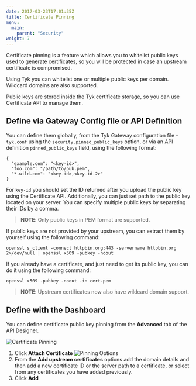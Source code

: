 ```yaml
---
date: 2017-03-23T17:01:35Z
title: Certificate Pinning
menu:
  main:
    parent: "Security"
weight: 7 
---
```


Certificate pinning is a feature which allows you to whitelist public keys used to generate certificates, so you will be protected in case an upstream certificate is compromised.

Using Tyk you can whitelist one or multiple public keys per domain. Wildcard domains are also supported.

Public keys are stored inside the Tyk certificate storage, so you can use Certificate API to manage them.

## Define via Gateway Config file or API Definition

You can define them globally, from the Tyk Gateway configuration file - `tyk.conf` using the `security.pinned_public_keys` option, or via an API definition `pinned_public_keys` field, using the following format:
```
{
  "example.com": "<key-id>",
  "foo.com": "/path/to/pub.pem",
  "*.wild.com": "<key-id>,<key-id-2>"
}
```

For `key-id` you should set the ID returned after you upload the public key using the Certificate API. Additionally, you can just set path to the public key located on your server. You can specify multiple public keys by separating their IDs by a comma.

> **NOTE**: Only public keys in PEM format are supported.

If public keys are not provided by your upstream, you can extract them
by yourself using the following command:
```{.copyWrapper}
openssl s_client -connect httpbin.org:443 -servername httpbin.org 2>/dev/null | openssl x509 -pubkey -noout
```
If you already have a certificate, and just need to get its public key, you can do it using the following command:
```{.copyWrapper}
openssl x509 -pubkey -noout -in cert.pem
```

> **NOTE**: Upstream certificates now also have wildcard domain support.


## Define with the Dashboard

You can define certificate public key pinning from the **Advanced** tab of the API Designer.

![Certificate Pinning](/docs/img/2.10/cert_public_key_pinning.png)

1. Click **Attach Certificate**
![Pinning Options](/docs/img/2.10/add_public_keys.png)
1. From the **Add upstream certificates** options add the domain details and then add a new certificate ID or the server path to a certificate, or select from any certificates you have added previously.
2. Click **Add**
